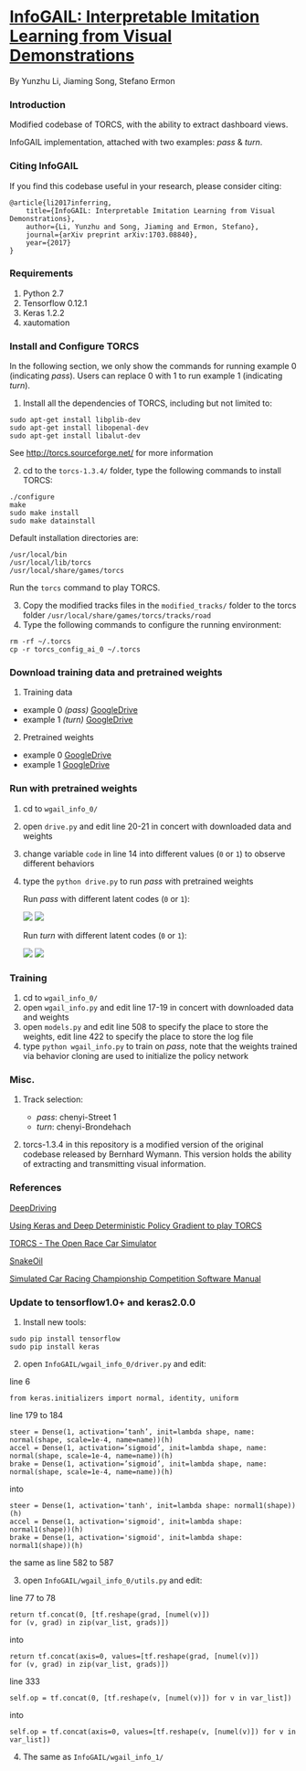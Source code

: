 # [InfoGAIL: Interpretable Imitation Learning from Visual Demonstrations](https://arxiv.org/abs/1703.08840)

By Yunzhu Li, Jiaming Song, Stefano Ermon

### Introduction

Modified codebase of TORCS, with the ability to extract dashboard views.

InfoGAIL implementation, attached with two examples: *pass* & *turn*.

### Citing InfoGAIL

If you find this codebase useful in your research, please consider citing:

	@article{li2017inferring,
  	    title={InfoGAIL: Interpretable Imitation Learning from Visual Demonstrations},
  	    author={Li, Yunzhu and Song, Jiaming and Ermon, Stefano},
  	    journal={arXiv preprint arXiv:1703.08840},
  	    year={2017}
	}

### Requirements

1. Python 2.7
2. Tensorflow 0.12.1
3. Keras 1.2.2
4. xautomation

### Install and Configure TORCS

In the following section, we only show the commands for running example 0 (indicating *pass*). Users can replace 0 with 1 to run example 1 (indicating *turn*).

1. Install all the dependencies of TORCS, including but not limited to:

```
sudo apt-get install libplib-dev
sudo apt-get install libopenal-dev
sudo apt-get install libalut-dev
```

See http://torcs.sourceforge.net/ for more information

2. cd to the `torcs-1.3.4/` folder, type the following commands to install TORCS:

```
./configure
make
sudo make install
sudo make datainstall
```

Default installation directories are:

```
/usr/local/bin
/usr/local/lib/torcs
/usr/local/share/games/torcs
```

Run the `torcs` command to play TORCS.

3. Copy the modified tracks files in the `modified_tracks/` folder to the torcs folder `/usr/local/share/games/torcs/tracks/road`
4. Type the following commands to configure the running environment:

```
rm -rf ~/.torcs
cp -r torcs_config_ai_0 ~/.torcs
```

### Download training data and pretrained weights

1. Training data
- example 0 *(pass)* [GoogleDrive](https://drive.google.com/open?id=0B1mByo_qyT3PVi0ybFYyTDBKZTQ)
- example 1 *(turn)* [GoogleDrive](https://drive.google.com/open?id=0B1mByo_qyT3PU0JsRm9fOHR1SjA)

2. Pretrained weights
- example 0 [GoogleDrive](https://drive.google.com/open?id=0B1mByo_qyT3PcURxaF9JZExMN00)
- example 1 [GoogleDrive](https://drive.google.com/open?id=0B1mByo_qyT3PQ094cWZUdnFUaFk)

### Run with pretrained weights 

1. cd to `wgail_info_0/`

2. open `drive.py` and edit line 20-21 in concert with downloaded data and weights

3. change variable `code` in line 14 into different values (`0` or `1`) to observe different behaviors

4. type the `python drive.py` to run *pass* with pretrained weights

   Run *pass* with different latent codes (`0` or `1`):

   ![](pass_code_0.gif) ![](pass_code_1.gif)

   Run *turn* with different latent codes (`0` or `1`):

   ![](turn_code_1.gif) ![](turn_code_0.gif)

### Training

1. cd to `wgail_info_0/`
2. open `wgail_info.py` and edit line 17-19 in concert with downloaded data and weights
3. open `models.py` and edit line 508 to specify the place to store the weights, edit line 422 to specify the place to store the log file
4. type `python wgail_info.py` to train on *pass*, note that the weights trained via behavior cloning are used to initialize the policy network

### Misc.

1. Track selection:
   * *pass*: chenyi-Street 1
   * *turn*: chenyi-Brondehach

2. torcs-1.3.4 in this repository is a modified version of the original codebase released by Bernhard Wymann. This version holds the ability of extracting and transmitting visual information.

### References

[DeepDriving](http://deepdriving.cs.princeton.edu/)

[Using Keras and Deep Deterministic Policy Gradient to play TORCS](https://yanpanlau.github.io/2016/10/11/Torcs-Keras.html)

[TORCS - The Open Race Car Simulator](http://xed.ch/h/torcs.html)

[SnakeOil](http://xed.ch/project/snakeoil/index.html)

[Simulated Car Racing Championship Competition Software Manual](https://pdfs.semanticscholar.org/9b1d/e5d93854d9dc364a4bc6a462193ccc3ea895.pdf)


### Update to tensorflow1.0+ and keras2.0.0

1. Install new tools:

```
sudo pip install tensorflow
sudo pip install keras
```

2. open `InfoGAIL/wgail_info_0/driver.py` and edit:

line 6
 
```
from keras.initializers import normal, identity, uniform
```
line 179 to 184
```
steer = Dense(1, activation=’tanh’, init=lambda shape, name:
normal(shape, scale=1e-4, name=name))(h)
accel = Dense(1, activation=’sigmoid’, init=lambda shape, name:
normal(shape, scale=1e-4, name=name))(h)
brake = Dense(1, activation=’sigmoid’, init=lambda shape, name:
normal(shape, scale=1e-4, name=name))(h)
```
into
```
steer = Dense(1, activation='tanh', init=lambda shape: normal1(shape))(h)
accel = Dense(1, activation='sigmoid', init=lambda shape: normal1(shape))(h)
brake = Dense(1, activation='sigmoid', init=lambda shape: normal1(shape))(h)
```

the same as line 582 to 587


3. open `InfoGAIL/wgail_info_0/utils.py` and edit:

line 77 to 78
```
return tf.concat(0, [tf.reshape(grad, [numel(v)])
for (v, grad) in zip(var_list, grads)])
```
into

```
return tf.concat(axis=0, values=[tf.reshape(grad, [numel(v)])
for (v, grad) in zip(var_list, grads)])
```

line 333
```
self.op = tf.concat(0, [tf.reshape(v, [numel(v)]) for v in var_list])
```
into 
```
self.op = tf.concat(axis=0, values=[tf.reshape(v, [numel(v)]) for v in var_list])
```

4. The same as `InfoGAIL/wgail_info_1/`
